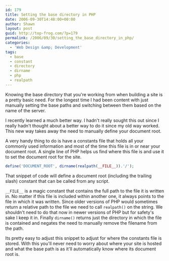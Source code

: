 ```yaml
---
id: 179
title: Setting the base directory in PHP
date: 2006-09-30T14:48:00+00:00
author: Shawn
layout: post
guid: http://top-frog.com/?p=179
permalink: /2006/09/30/setting_the_base_directory_in_php/
categories:
  - 'Web Design &amp; Development'
tags:
  - base
  - constant
  - directory
  - dirname
  - php
  - realpath
---
```

Knowing the base directory that you're working from when building a site is a pretty basic need. For the longest time I had been content with just manually setting the base paths and switching between them based on the name of the server. 

I recently learned a much better way. I hadn't really sought this out since I really hadn't thought about a better way to do it since my old way worked. This new way takes away the need to manually define your document root.

<!--more-->

A very handy thing to do is have a constants file that holds all your commonly used information and most of the time this file is in or near your document root. A single line of PHP helps us find where this file is and use it to set the document root for the site.

``` php
define('DOCUMENT_ROOT', dirname(realpath(__FILE__)).'/');
```

That snippet of code will define a document root (including the trailing slash) constant that can be called from any script.

`__FILE__` is a magic constant that contains the full path to the file it is written in. No matter if this file is included within another one, it always points to the file in which it was written. Since older versions of PHP would sometimes return a relative path to the file we need to call `realpath()` on the string. We shouldn't need to do that now in newer versions of PHP but for safety's sake I keep it in. Finally `dirname()` returns just the directory in which the file is contained and negates the need to manually remove the filename from the path.

Its pretty easy to adjust this snippet to adjust for where the constants file is stored. With this you'll never need to worry about where your site is hosted and what the base path is as it'll automatically know where its document root is.